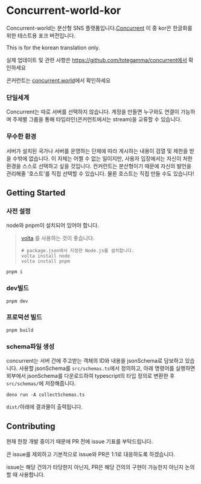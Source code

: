 # Concurrent-world-kor
Concurrent-world는 분산형 SNS 플랫폼입니다.[Concurrent](https://github.com/totegamma/concurrent)
이 중 kor은 한글화를위한 테스트용 포크 버전입니다.

This is for the korean translation only.

실제 업데이트 및 관련 사항은 https://github.com/totegamma/concurrent에서 확인하세요

콘커런트는 [concurrent.world](https://concurrent.world)에서 확인하세요

### 단일세계
Concurrent는 따로 서버를 선택하지 않습니다.
계정을 만들면 누구와도 연결이 가능하며
주제별 그룹을 통해 타임라인(콘커런트에서는 stream)을 교류할 수 있습니다.


### 무수한 환경
서버가 설치된 국가나 서버를 운영하는 단체에 따라 게시하는 내용이 검열 및 제한을 받을 수밖에 없습니다. 
이 자체는 어쩔 수 없는 일이지만, 사용자 입장에서는 자신이 처한 환경을 스스로 선택하고 싶을 것입니다. 
컨커런트는 분산형이기 때문에 자신의 발언을 관리해줄 '호스트'를 직접 선택할 수 있습니다. 물론 호스트는 직접 만들 수도 있습니다!

## Getting Started
### 사전 설정
node와 pnpm이 설치되어 있어야 합니다.

> [volta](https://volta.sh/) 를 사용하는 것이 좋습니다.
> ```shell
> # package.json에서 지정한 Node.js를 설치합니다.
> volta install node
> volta install pnpm
> ```

```
pnpm i
```

### dev빌드
```
pnpm dev
```
### 프로덕션 빌드
```
pnpm build
```

### schema파일 생성
concurrent는 서버 간에 주고받는 객체의 ID와 내용을 jsonSchema로 담보하고 있습니다.
사용할 jsonSchema를 `src/schemas.ts`에서 정의하고, 아래 명령어를 실행하면 외부에서 jsonSchema를 다운로드하여 typescript의 타입 정의로 변환한 후 `src/schemas/`에 저장해줍니다.

```
deno run -A collectSchemas.ts
```

`dist/`아래에 결과물이 출력됩니다.

## Contributing
현재 한창 개발 중이기 때문에 PR 전에 issue 기표를 부탁드립니다.

큰 issue를 제외하고 기본적으로 issue와 PR은 1:1로 대응하도록 하겠습니다.

issue는 해당 건의가 타당한지 아닌지, PR은 해당 건의의 구현이 가능한지 아닌지 논의할 때 사용합니다.
